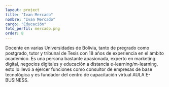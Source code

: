 ```yaml
---
layout: project
title: "Ivan Mercado"
nombre: "Ivan Mercado"
cargo: "Educación"
foto_perfil: mercado.png
order: 8
---
```


Docente en varias Universidades de Bolivia, tanto de pregrado como postgrado, tutor y tribunal de Tesis con 18 años de experiencia en el ámbito académico.
Es una persona bastante apasionada, experto en marketing digital, negocios digitales y educación a distancia e-learning/m-learning, esto lo llevó a ejercer funciones como consultor de empresas de base tecnológica y es fundador del centro de capacitación virtual AULA E-BUSINESS.
